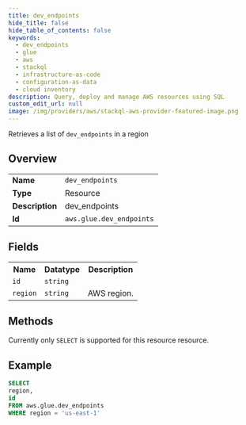```yaml
---
title: dev_endpoints
hide_title: false
hide_table_of_contents: false
keywords:
  - dev_endpoints
  - glue
  - aws
  - stackql
  - infrastructure-as-code
  - configuration-as-data
  - cloud inventory
description: Query, deploy and manage AWS resources using SQL
custom_edit_url: null
image: /img/providers/aws/stackql-aws-provider-featured-image.png
---
```

Retrieves a list of <code>dev_endpoints</code> in a region

## Overview
<table><tbody>
<tr><td><b>Name</b></td><td><code>dev_endpoints</code></td></tr>
<tr><td><b>Type</b></td><td>Resource</td></tr>
<tr><td><b>Description</b></td><td>dev_endpoints</td></tr>
<tr><td><b>Id</b></td><td><code>aws.glue.dev_endpoints</code></td></tr>
</tbody></table>

## Fields
<table><tbody>
<tr><th>Name</th><th>Datatype</th><th>Description</th></tr>
<tr><td><code>id</code></td><td><code>string</code></td><td></td></tr>
<tr><td><code>region</code></td><td><code>string</code></td><td>AWS region.</td></tr>

</tbody></table>

## Methods
Currently only <code>SELECT</code> is supported for this resource resource.





## Example
```sql
SELECT
region,
id
FROM aws.glue.dev_endpoints
WHERE region = 'us-east-1'
```
